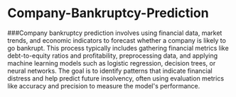 # Company-Bankruptcy-Prediction
###Company bankruptcy prediction involves using financial data, market trends, and economic indicators to forecast whether a company is likely to go bankrupt. This process typically includes gathering financial metrics like debt-to-equity ratios and profitability, preprocessing data, and applying machine learning models such as logistic regression, decision trees, or neural networks. The goal is to identify patterns that indicate financial distress and help predict future insolvency, often using evaluation metrics like accuracy and precision to measure the model's performance.

